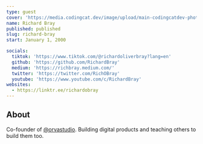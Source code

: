 ```yaml
---
type: guest
cover: 'https://media.codingcat.dev/image/upload/main-codingcatdev-photo/podcast-guest/ceiga'
name: Richard Bray
published: published
slug: richard-bray
start: January 1, 2000

socials:
  tiktok: 'https://www.tiktok.com/@richardoliverbray?lang=en'
  github: 'https://github.com/RichardBray'
  medium: 'https://richbray.medium.com/'
  twitter: 'https://twitter.com/RichOBray'
  youtube: 'https://www.youtube.com/c/RichardBray'
websites:
  - https://linktr.ee/richardobray
---
```


## About

Co-founder of [@orvastudio](https://orva.studio/). Building digital products and teaching others to build them too.
